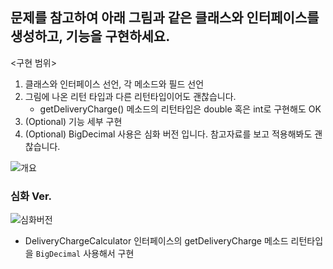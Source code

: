 ## 문제를 참고하여 아래 그림과 같은 클래스와 인터페이스를 생성하고, 기능을 구현하세요.

<구현 범위>

1. 클래스와 인터페이스 선언, 각 메소드와 필드 선언
2. 그림에 나온 리턴 타입과 다른 리턴타입이어도 괜찮습니다.
    - getDeliveryCharge() 메소드의 리턴타입은 double 혹은 int로 구현해도 OK
3. (Optional) 기능 세부 구현
4. (Optional) BigDecimal 사용은 심화 버전 입니다. 참고자료를 보고 적용해봐도 괜찮습니다.

![개요](https://github.com/827euni/oreumi-weekly/assets/108185369/003b3a64-c29e-48fe-85c1-0eab62f9a252)



### 심화 Ver.
![심화버전](https://github.com/827euni/oreumi-weekly/assets/108185369/f3344f32-5e5b-47f5-b04b-ab3c47255d48)
- DeliveryChargeCalculator 인터페이스의 getDeliveryCharge 메소드 리턴타입을 `BigDecimal` 사용해서 구현